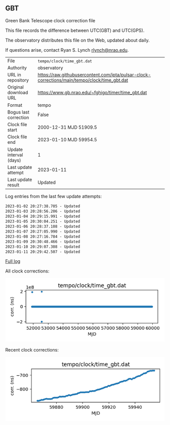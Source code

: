 
## GBT

Green Bank Telescope clock correction file

This file records the difference between UTC(GBT) and UTC(GPS).

The observatory distributes this file on the Web, updated about daily.

If questions arise, contact Ryan S. Lynch <rlynch@nrao.edu>.

|     |     |
|:--- |:--- |
| File | `tempo/clock/time_gbt.dat` |
| Authority | observatory |
| URL in repository | <https://raw.githubusercontent.com/ipta/pulsar-clock-corrections/main/tempo/clock/time_gbt.dat> |
| Original download URL | <https://www.gb.nrao.edu/~fghigo/timer/time_gbt.dat> |
| Format | tempo |
| Bogus last correction | False |
| Clock file start | 2000-12-31 MJD 51909.5 |
| Clock file end | 2023-01-10 MJD 59954.5 |
| Update interval (days) | 1 |
| Last update attempt | 2023-01-11 |
| Last update result | Updated |

Log entries from the last few update attempts:
```
2023-01-02 20:27:38.705 - Updated
2023-01-03 20:28:56.206 - Updated
2023-01-04 20:29:15.991 - Updated
2023-01-05 20:30:04.251 - Updated
2023-01-06 20:28:37.108 - Updated
2023-01-07 20:27:05.990 - Updated
2023-01-08 20:27:16.784 - Updated
2023-01-09 20:30:48.466 - Updated
2023-01-10 20:29:07.308 - Updated
2023-01-11 20:29:42.507 - Updated
```
[Full log](https://raw.githubusercontent.com/ipta/pulsar-clock-corrections/main/log/tempo/clock/time_gbt.dat.log)


All clock corrections:

![plot of all clock corrections](time_gbt.dat.png "All corrections")

Recent clock corrections:

![plot of recent clock corrections](time_gbt.dat.short.png "Recent corrections")


